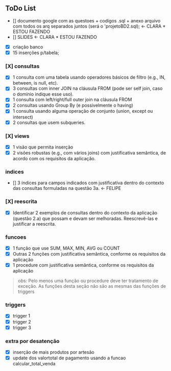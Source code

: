## ToDo List
- [] documento google com as questoes + codigos .sql  + anexo arquivo com todos os arq separados juntos (será o 'projetoBD2.sql); <- CLARA * ESTOU FAZENDO
- [] SLIDES <- CLARA * ESTOU FAZENDO
- [X] criação banco 
- [X] 15 inserções p/tabela;
### [X] consultas 
- [X] 1 consulta com uma tabela usando operadores básicos de filtro (e.g., IN,  between, is null, etc).  
- [X]  3 consultas com inner JOIN na cláusula FROM (pode ser self join, caso o  domínio indique esse uso).  
- [X] 1 consulta com left/right/full outer join na cláusula FROM 
- [X] 2 consultas usando Group By (e possivelmente o having) 
- [X] 1 consulta usando alguma operação de conjunto (union, except ou  
intersect) 
- [X] 2 consultas que usem subqueries.
### [X] views
- [X] 1 visão que permita inserção  
- [x] 2 visões robustas (e.g., com vários joins) com justificativa semântica, de acordo com os  requisitos da aplicação. 

### indices
- [] 3 índices para campos indicados com justificativa dentro do contexto das consultas  formuladas na questão 3a. <- FELIPE

### [X] reescrita
- [X]  Identificar 2 exemplos de consultas dentro do contexto da aplicação (questão 2.a) que  possam e devam ser melhoradas. Reescrevê-las e justificar a reescrita.  

### funcoes

- [X] 1 função que use SUM, MAX, MIN, AVG ou COUNT
- [X] Outras 2 funções com justificativa semântica, conforme os requisitos da aplicação
- [x] 1 procedure com justificativa semântica, conforme os requisitos da aplicação

> obs: Pelo menos uma função ou procedure deve ter tratamento de exceção. As funções desta seção não são as mesmas das funções de triggers 

### triggers
- [X] trigger 1
- [X] trigger 2
- [x] trigger 3 
### extra por desatenção
- [X] inserção de mais produtos por artesão
- [X] update dos valortotal de pagamento usando a funcao calcular_total_venda

